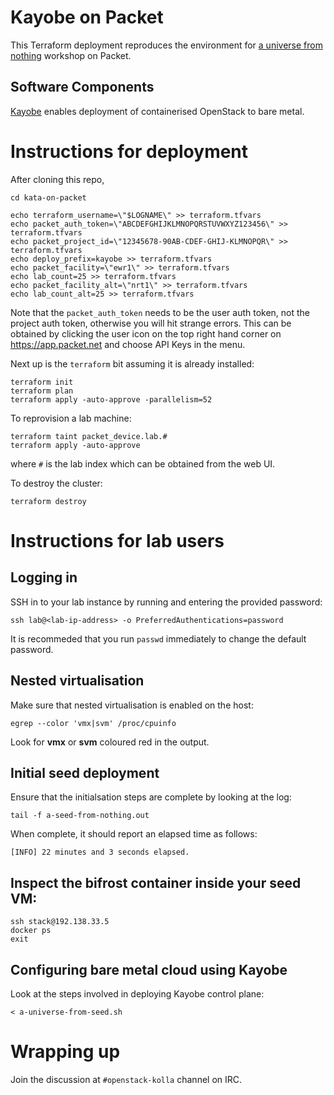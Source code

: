# Kayobe on Packet

This Terraform deployment reproduces the environment for [a universe from
nothing](https://github.com/stackhpc/a-universe-from-nothing) workshop on Packet.

## Software Components

[Kayobe](https://kayobe.readthedocs.io/) enables deployment of containerised
OpenStack to bare metal.

# Instructions for deployment

After cloning this repo,

    cd kata-on-packet    
    
    echo terraform_username=\"$LOGNAME\" >> terraform.tfvars
    echo packet_auth_token=\"ABCDEFGHIJKLMNOPQRSTUVWXYZ123456\" >> terraform.tfvars
    echo packet_project_id=\"12345678-90AB-CDEF-GHIJ-KLMNOPQR\" >> terraform.tfvars
    echo deploy_prefix=kayobe >> terraform.tfvars
    echo packet_facility=\"ewr1\" >> terraform.tfvars
    echo lab_count=25 >> terraform.tfvars
    echo packet_facility_alt=\"nrt1\" >> terraform.tfvars
    echo lab_count_alt=25 >> terraform.tfvars

Note that the `packet_auth_token` needs to be the user auth token, not the
project auth token, otherwise you will hit strange errors. This can be
obtained by clicking the user icon on the top right hand corner on
https://app.packet.net and choose API Keys in the menu.

Next up is the `terraform` bit assuming it is already installed:

    terraform init
    terraform plan
    terraform apply -auto-approve -parallelism=52

To reprovision a lab machine:

    terraform taint packet_device.lab.#
    terraform apply -auto-approve

where `#` is the lab index which can be obtained from the web UI.

To destroy the cluster:

    terraform destroy

# Instructions for lab users

## Logging in

SSH in to your lab instance by running and entering the provided password:

    ssh lab@<lab-ip-address> -o PreferredAuthentications=password

It is recommeded that you run `passwd` immediately to change the default password.

## Nested virtualisation

Make sure that nested virtualisation is enabled on the host:

    egrep --color 'vmx|svm' /proc/cpuinfo

Look for **vmx** or **svm** coloured red in the output.

## Initial seed deployment

Ensure that the initialsation steps are complete by looking at the log:

    tail -f a-seed-from-nothing.out

When complete, it should report an elapsed time as follows:

    [INFO] 22 minutes and 3 seconds elapsed.

## Inspect the bifrost container inside your seed VM:

    ssh stack@192.138.33.5
    docker ps
    exit

## Configuring bare metal cloud using Kayobe

Look at the steps involved in deploying Kayobe control plane:

    < a-universe-from-seed.sh

# Wrapping up

Join the discussion at `#openstack-kolla` channel on IRC.
